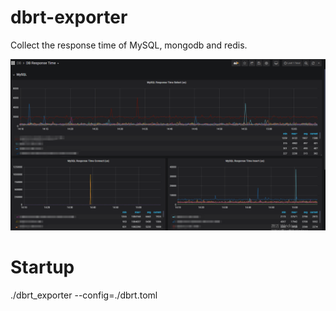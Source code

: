 # dbrt-exporter
Collect the response time of MySQL, mongodb and redis.

![image](https://github.com/DevinYu123/dbrt-exporter/blob/main/grafana.png)

# Startup
./dbrt_exporter --config=./dbrt.toml
